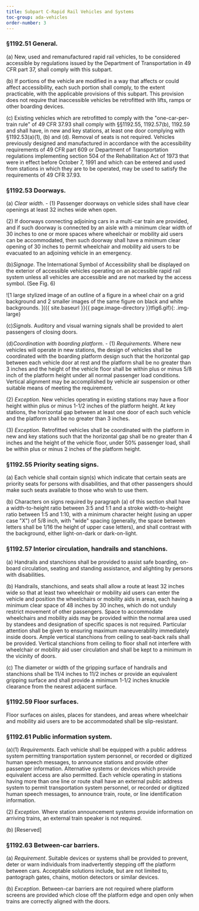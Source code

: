 ```yaml
---
title: Subpart C-Rapid Rail Vehicles and Systems
toc-group: ada-vehicles
order-number: 3
---
```


### §1192.51 General.

(a) New, used and remanufactured rapid rail vehicles, to be considered accessible by regulations issued by the Department of Transportation in 49 CFR part 37, shall comply with this subpart.

(b) If portions of the vehicle are modified in a way that affects or could affect accessibility, each such portion shall comply, to the extent practicable, with the applicable provisions of this subpart. This provision does not require that inaccessible vehicles be retrofitted with lifts, ramps or other boarding devices.

(c) Existing vehicles which are retrofitted to comply with the "one-car-per-train rule" of 49 CFR 37.93 shall comply with §§1192.55, 1192.57(b), 1192.59 and shall have, in new and key stations, at least one door complying with §1192.53(a)(1), (b) and (d). Removal of seats is not required. Vehicles previously designed and manufactured in accordance with the accessibility requirements of 49 CFR part 609 or Department of Transportation regulations implementing section 504 of the Rehabilitation Act of 1973 that were in effect before October 7, 1991 and which can be entered and used from stations in which they are to be operated, may be used to satisfy the requirements of 49 CFR 37.93.

### §1192.53 Doorways.

(a) *Clear width*. - (1) Passenger doorways on vehicle sides shall have clear openings at least 32 inches wide when open.

(2) If doorways connecting adjoining cars in a multi-car train are provided, and if such doorway is connected by an aisle with a minimum clear width of 30 inches to one or more spaces where wheelchair or mobility aid users can be accommodated, then such doorway shall have a minimum clear opening of 30 inches to permit wheelchair and mobility aid users to be evacuated to an adjoining vehicle in an emergency.

(b)*Signage*. The International Symbol of Accessibility shall be displayed on the exterior of accessible vehicles operating on an accessible rapid rail system unless all vehicles are accessible and are not marked by the access symbol. (See Fig. 6)

![1 large stylized image of an outline of a figure in a wheel chair on a grid background and 2 smaller images of the same figure on black and white backgrounds.  ]({{ site.baseurl }}{{ page.image-directory }}tfig6.gif){: .img-large}

(c)*Signals*. Auditory and visual warning signals shall be provided to alert passengers of closing doors.

(d)*Coordination with boarding platform*. - (1) *Requirements*. Where new vehicles will operate in new stations, the design of vehicles shall be coordinated with the boarding platform design such that the horizontal gap between each vehicle door at rest and the platform shall be no greater than 3 inches and the height of the vehicle floor shall be within plus or minus 5/8 inch of the platform height under all normal passenger load conditions. Vertical alignment may be accomplished by vehicle air suspension or other suitable means of meeting the requirement.

(2) *Exception*. New vehicles operating in existing stations may have a floor height within plus or minus 1-1/2 inches of the platform height. At key stations, the horizontal gap between at least one door of each such vehicle and the platform shall be no greater than 3 inches.

(3) *Exception*. Retrofitted vehicles shall be coordinated with the platform in new and key stations such that the horizontal gap shall be no greater than 4 inches and the height of the vehicle floor, under 50% passenger load, shall be within plus or minus 2 inches of the platform height.

### §1192.55 Priority seating signs.

(a) Each vehicle shall contain sign(s) which indicate that certain seats are priority seats for persons with disabilities, and that other passengers should make such seats available to those who wish to use them.

(b) Characters on signs required by paragraph (a) of this section shall have a width-to-height ratio between 3:5 and 1:1 and a stroke width-to-height ratio between 1:5 and 1:10, with a minimum character height (using an upper case "X") of 5/8 inch, with "wide" spacing (generally, the space between letters shall be 1/16 the height of upper case letters), and shall contrast with the background, either light-on-dark or dark-on-light.

### §1192.57 Interior circulation, handrails and stanchions.

(a) Handrails and stanchions shall be provided to assist safe boarding, on-board circulation, seating and standing assistance, and alighting by persons with disabilities.

(b) Handrails, stanchions, and seats shall allow a route at least 32 inches wide so that at least two wheelchair or mobility aid users can enter the vehicle and position the wheelchairs or mobility aids in areas, each having a minimum clear space of 48 inches by 30 inches, which do not unduly restrict movement of other passengers. Space to accommodate wheelchairs and mobility aids may be provided within the normal area used by standees and designation of specific spaces is not required. Particular attention shall be given to ensuring maximum maneuverability immediately inside doors. Ample vertical stanchions from ceiling to seat-back rails shall be provided. Vertical stanchions from ceiling to floor shall not interfere with wheelchair or mobility aid user circulation and shall be kept to a minimum in the vicinity of doors.

(c) The diameter or width of the gripping surface of handrails and stanchions shall be 11/4 inches to 11/2 inches or provide an equivalent gripping surface and shall provide a minimum 1-1/2 inches knuckle clearance from the nearest adjacent surface.

### §1192.59 Floor surfaces.

Floor surfaces on aisles, places for standees, and areas where wheelchair and mobility aid users are to be accommodated shall be slip-resistant.

### §1192.61 Public information system.

(a)(1) *Requirements*. Each vehicle shall be equipped with a public address system permitting transportation system personnel, or recorded or digitized human speech messages, to announce stations and provide other passenger information. Alternative systems or devices which provide equivalent access are also permitted. Each vehicle operating in stations having more than one line or route shall have an external public address system to permit transportation system personnel, or recorded or digitized human speech messages, to announce train, route, or line identification information.

(2) *Exception*. Where station announcement systems provide information on arriving trains, an external train speaker is not required.

(b) [Reserved]

### §1192.63 Between-car barriers.

(a) *Requirement*. Suitable devices or systems shall be provided to prevent, deter or warn individuals from inadvertently stepping off the platform between cars. Acceptable solutions include, but are not limited to, pantograph gates, chains, motion detectors or similar devices.

(b) *Exception*. Between-car barriers are not required where platform screens are provided which close off the platform edge and open only when trains are correctly aligned with the doors.